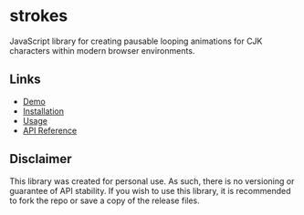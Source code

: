 # strokes

JavaScript library for creating pausable looping animations for CJK characters within modern browser environments.

## Links

- [Demo](https://jayruin.github.io/strokes)
- [Installation](docs/installation.md)
- [Usage](docs/usage.md)
- [API Reference](docs/api-reference.md)

## Disclaimer

This library was created for personal use. As such, there is no versioning or guarantee of API stability. If you wish to use this library, it is recommended to fork the repo or save a copy of the release files.
